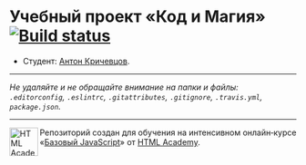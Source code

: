 # Учебный проект «Код и Магия» [![Build status][travis-image]][travis-url]

* Студент: [Антон Кричевцов](https://up.htmlacademy.ru/javascript/9/user/285581).

---

_Не удаляйте и не обращайте внимание на папки и файлы:_<br>
_`.editorconfig`, `.eslintrc`, `.gitattributes`, `.gitignore`, `.travis.yml`, `package.json`._

---

<a href="https://htmlacademy.ru/intensive/javascript"><img align="left" width="50" height="50" title="HTML Academy" src="https://up.htmlacademy.ru/static/img/intensive/javascript/logo-for-github.svg"></a>

Репозиторий создан для обучения на интенсивном онлайн‑курсе «[Базовый JavaScript](https://htmlacademy.ru/intensive/javascript)» от [HTML Academy](https://htmlacademy.ru).

[travis-image]: https://travis-ci.org/htmlacademy-javascript/285581-code-and-magick.svg?branch=master
[travis-url]: https://travis-ci.org/htmlacademy-javascript/285581-code-and-magick
